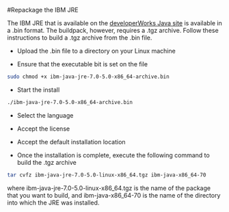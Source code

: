 #Repackage the IBM JRE

The IBM JRE that is available on the [developerWorks Java site][] is available in a
.bin format. The buildpack, however, requires a .tgz archive. Follow these instructions to build a
.tgz archive from the .bin file.

* Upload the .bin file to a directory on your Linux machine

* Ensure that the executable bit is set on the file

```bash
sudo chmod +x ibm-java-jre-7.0-5.0-x86_64-archive.bin
```

* Start the install

```bash
./ibm-java-jre-7.0-5.0-x86_64-archive.bin
```

* Select the language

* Accept the license

* Accept the default installation location

* Once the installation is complete, execute the following command to build the .tgz archive

```bash
tar cvfz ibm-java-jre-7.0-5.0-linux-x86_64.tgz ibm-java-x86_64-70
```

  where ibm-java-jre-7.0-5.0-linux-x86_64.tgz is the name of the package that you want to build, and
  ibm-java-x86_64-70 is the name of the directory into which the JRE was installed.

[developerWorks Java site]: https://www.ibm.com/developerworks/java/jdk/